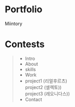# Portfolio
Miintory

# Contests
> * Intro
> * About
> * skills
> * Work
> * project1 (리얼후르츠)<br>
project2 (셀렉토))<br>
project3 (레오니다스))<br>
> * Contact
